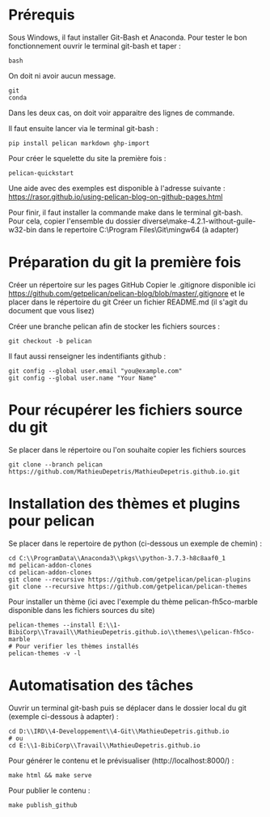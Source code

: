 # Prérequis
Sous Windows, il faut installer Git-Bash et Anaconda.
Pour tester le bon fonctionnement ouvrir le terminal git-bash et taper :

    bash

On doit ni avoir aucun message.

    git
    conda

Dans les deux cas, on doit voir apparaitre des lignes de commande.

Il faut ensuite lancer via le terminal git-bash : 

    pip install pelican markdown ghp-import

Pour créer le squelette du site la première fois :

    pelican-quickstart

Une aide avec des exemples est disponible à l'adresse suivante : <https://rasor.github.io/using-pelican-blog-on-github-pages.html>

Pour finir, il faut installer la commande make dans le terminal git-bash.  
Pour cela, copier l'ensemble du dossier diverse\make-4.2.1-without-guile-w32-bin dans le repertoire C:\Program Files\Git\mingw64 (à adapter)

# Préparation du git la première fois

Créer un répertoire sur les pages GitHub
Copier le .gitignore disponible ici https://github.com/getpelican/pelican-blog/blob/master/.gitignore et le placer dans le répertoire du git
Créer un fichier README.md (il s'agit du document que vous lisez)

Créer une branche pelican afin de stocker les fichiers sources :

    git checkout -b pelican

Il faut aussi renseigner les indentifiants github :

    git config --global user.email "you@example.com"
    git config --global user.name "Your Name"

# Pour récupérer les fichiers source du git

Se placer dans le répertoire ou l'on souhaite copier les fichiers sources 

    git clone --branch pelican https://github.com/MathieuDepetris/MathieuDepetris.github.io.git

# Installation des thèmes et plugins pour pelican

Se placer dans le repertoire de python (ci-dessous un exemple de chemin) :

    cd C:\\ProgramData\\Anaconda3\\pkgs\\python-3.7.3-h8c8aaf0_1
    md pelican-addon-clones
    cd pelican-addon-clones
    git clone --recursive https://github.com/getpelican/pelican-plugins
    git clone --recursive https://github.com/getpelican/pelican-themes

Pour installer un thème (ici avec l'exemple du thème pelican-fh5co-marble disponible dans les fichiers sources du site)

    pelican-themes --install E:\\1-BibiCorp\\Travail\\MathieuDepetris.github.io\\themes\\pelican-fh5co-marble
    # Pour verifier les thèmes installés
    pelican-themes -v -l

# Automatisation des tâches

Ouvrir un terminal git-bash puis se déplacer dans le dossier local du git (exemple ci-dessous à adapter) :

    cd D:\\IRD\\4-Developpement\\4-Git\\MathieuDepetris.github.io
    # ou
    cd E:\\1-BibiCorp\\Travail\\MathieuDepetris.github.io

Pour générer le contenu et le prévisualiser (http://localhost:8000/) :

    make html && make serve

Pour publier le contenu :

    make publish_github
    